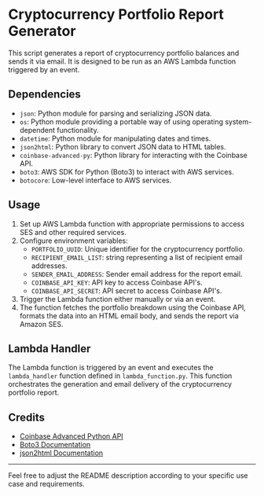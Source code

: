 # Cryptocurrency Portfolio Report Generator

This script generates a report of cryptocurrency portfolio balances and sends it via email. It is designed to be run as an AWS Lambda function triggered by an event.

## Dependencies

- `json`: Python module for parsing and serializing JSON data.
- `os`: Python module providing a portable way of using operating system-dependent functionality.
- `datetime`: Python module for manipulating dates and times.
- `json2html`: Python library to convert JSON data to HTML tables.
- `coinbase-advanced-py`: Python library for interacting with the Coinbase API.
- `boto3`: AWS SDK for Python (Boto3) to interact with AWS services.
- `botocore`: Low-level interface to AWS services.

## Usage

1. Set up AWS Lambda function with appropriate permissions to access SES and other required services.
2. Configure environment variables:
   - `PORTFOLIO_UUID`: Unique identifier for the cryptocurrency portfolio.
   - `RECIPIENT_EMAIL_LIST`:  string representing a list of recipient email addresses.
   - `SENDER_EMAIL_ADDRESS`: Sender email address for the report email.
   - `COINBASE_API_KEY`: API key to access Coinbase API's.
   - `COINBASE_API_SECRET`: API secret to access Coinbase API's.
3. Trigger the Lambda function either manually or via an event.
4. The function fetches the portfolio breakdown using the Coinbase API, formats the data into an HTML email body, and sends the report via Amazon SES.

## Lambda Handler

The Lambda function is triggered by an event and executes the `lambda_handler` function defined in `lambda_function.py`. This function orchestrates the generation and email delivery of the cryptocurrency portfolio report.

## Credits

- [Coinbase Advanced Python API](https://github.com/coinbase/coinbase-advanced-py)
- [Boto3 Documentation](https://boto3.amazonaws.com/v1/documentation/api/latest/index.html)
- [json2html Documentation](https://pypi.org/project/json2html/)

---

Feel free to adjust the README description according to your specific use case and requirements.
